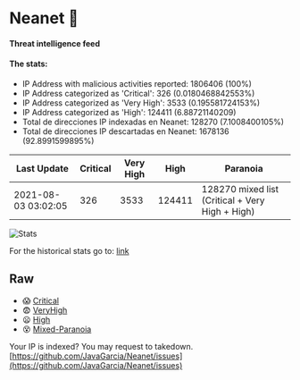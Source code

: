 # Neanet :hocho:
#### Threat intelligence feed
#### The stats:

- IP Address with malicious activities reported: 1806406 (100%)
- IP Address categorized as 'Critical':  326 (0.0180468842553%)
- IP Address categorized as 'Very High':  3533 (0.195581724153%)
- IP Address categorized as 'High':  124411 (6.88721140209)
- Total de direcciones IP indexadas en Neanet:  128270 (7.1008400105%)
- Total de direcciones IP descartadas en Neanet:  1678136 (92.8991599895%)

| Last Update | Critical | Very High | High | Paranoia |
| --- | --- | --- | --- | --- |
| 2021-08-03 03:02:05 | 326 | 3533 | 124411 | 128270 mixed list (Critical + Very High + High)|

![Stats](https://docs.google.com/spreadsheets/d/e/2PACX-1vSnaNMIXVabIpDJjufMlzH7poXnshF3mgd8Is1g9ytUEzVsP5my4Trn8f-xkoLLQ38xpL3HtmUexLo6/pubchart?oid=501124687&format=image)

For the historical stats go to: [link](/stats.csv)
## Raw
- :scream: [Critical](https://raw.githubusercontent.com/JavaGarcia/Neanet/master/blacklists/neanet_critical.txt)
- :fearful: [VeryHigh](https://raw.githubusercontent.com/JavaGarcia/Neanet/master/blacklists/neanet_veryHigh.txtt)
- :frowning: [High](https://raw.githubusercontent.com/JavaGarcia/Neanet/master/blacklists/neanet_high.txt)
- :dizzy_face: [Mixed-Paranoia](https://raw.githubusercontent.com/JavaGarcia/Neanet/master/blacklists/neanet_all.txt)


Your IP is indexed? You may request to takedown. [https://github.com/JavaGarcia/Neanet/issues](https://github.com/JavaGarcia/Neanet/issues)





























































































































































































































































































































































































































































































































































































































































































































































































































































































































































































































































































































































































































































































































































































































































































































































































































































































































































































































































































































































































































































































































































































































































































































































































































































































































































































































































































































































































































































































































































































































































































































































































































































































































































































































































































































































































































































































































































































































































































































































































































































































































































































































































































































































































































































































































































































































































































































































































































































































































































































































































































































































































































































































































































































































































































































































































































































































































































































































































































































































































































































































































































































































































































































































































































































































































































































































































































































































































































































































































































































































































































































































































































































































































































































































































































































































































































































































































































































































































































































































































































































































































































